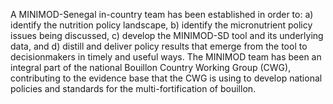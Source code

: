 A MINIMOD-Senegal in-country team has been established in order to: a) identify the nutrition policy landscape, b) identify the micronutrient policy issues being discussed, c) develop the MINIMOD-SD tool and its underlying data, and d) distill and deliver policy results that emerge from the tool to decisionmakers in timely and useful ways. The MINIMOD team has been an integral part of the national Bouillon Country Working Group (CWG), contributing to the evidence base that the CWG is using to develop national policies and standards for the multi-fortification of bouillon.